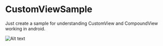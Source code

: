 # CustomViewSample

Just create a sample for understanding CustomView and CompoundView working in android.

![Alt text](/BhagatRohan/CustomViewSample/blob/master/Screenshot/ScreenShot.png?raw=true "Screen Shot of Custom View Sample")
